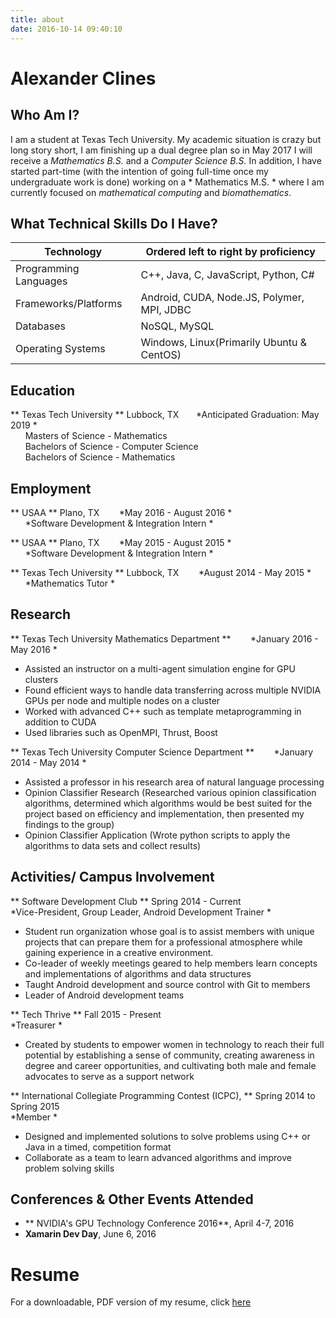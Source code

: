 ```yaml
---
title: about
date: 2016-10-14 09:40:10
---
```


<!-- toc -->
# Alexander Clines
## Who Am I?
I am a student at Texas Tech University. My academic situation is crazy but long story short, I am finishing up a dual degree plan so in May 2017 I will receive a *Mathematics B.S.* and a *Computer Science B.S.* In addition, I have started part-time (with the intention of going full-time once my undergraduate work is done) working on a * Mathematics M.S. * where I am currently focused on *mathematical computing* and *biomathematics*.
## What Technical Skills Do I Have?

| Technology            	| Ordered left to right by proficiency       	|
|-----------------------	|--------------------------------------------	|
| Programming Languages 	| C++, Java, C, JavaScript, Python, C#       	|
| Frameworks/Platforms  	| Android, CUDA, Node.JS, Polymer, MPI, JDBC 	|
| Databases             	| NoSQL, MySQL                               	|
| Operating Systems     	| Windows, Linux(Primarily Ubuntu & CentOS)  	|

## Education
** Texas Tech University ** Lubbock, TX &nbsp;&nbsp;&nbsp;&nbsp;&nbsp;&nbsp;*Anticipated Graduation: May 2019 *  
&nbsp;&nbsp;&nbsp;&nbsp;&nbsp;&nbsp;Masters of Science - Mathematics  
&nbsp;&nbsp;&nbsp;&nbsp;&nbsp;&nbsp;Bachelors of Science - Computer Science  
&nbsp;&nbsp;&nbsp;&nbsp;&nbsp;&nbsp;Bachelors of Science - Mathematics


## Employment
** USAA ** Plano, TX &nbsp;&nbsp;&nbsp;&nbsp;&nbsp;&nbsp; *May 2016 - August 2016 *   
&nbsp;&nbsp;&nbsp;&nbsp;&nbsp;&nbsp;*Software Development & Integration Intern *

** USAA ** Plano, TX &nbsp;&nbsp;&nbsp;&nbsp;&nbsp;&nbsp; *May 2015 - August 2015 *   
&nbsp;&nbsp;&nbsp;&nbsp;&nbsp;&nbsp;*Software Development & Integration Intern *

** Texas Tech University ** Lubbock, TX &nbsp;&nbsp;&nbsp;&nbsp;&nbsp;&nbsp; *August 2014 - May 2015 *   
&nbsp;&nbsp;&nbsp;&nbsp;&nbsp;&nbsp;*Mathematics Tutor *

## Research
** Texas Tech University Mathematics Department ** &nbsp;&nbsp;&nbsp;&nbsp;&nbsp;&nbsp; *January 2016 - May 2016 *   
-	Assisted an instructor on a multi-agent simulation engine for GPU clusters
-	Found efficient ways to handle data transferring across multiple NVIDIA GPUs per node and multiple nodes on a cluster
-	Worked with advanced C++ such as template metaprogramming in addition to CUDA
-	Used libraries such as OpenMPI, Thrust, Boost

** Texas Tech University Computer Science Department ** &nbsp;&nbsp;&nbsp;&nbsp;&nbsp;&nbsp; *January 2014 - May 2014 *   
-	Assisted a professor in his research area of natural language processing
-	Opinion Classifier Research (Researched various opinion classification algorithms, determined which algorithms would be best suited for the project based on efficiency and implementation, then presented my findings to the group)
-	Opinion Classifier Application (Wrote python scripts to apply the algorithms to data sets and collect results)



## Activities/ Campus Involvement
** Software Development Club ** Spring 2014 - Current  
*Vice-President, Group Leader, Android Development Trainer *  
- Student run organization whose goal is to assist members with unique projects that can prepare them for a professional atmosphere while gaining experience in a creative environment.
-	Co-leader of weekly meetings geared to help members learn concepts and implementations of algorithms and data structures
-	Taught Android development and source control with Git to members
-	Leader of Android development teams

** Tech Thrive ** Fall 2015 - Present  
*Treasurer *  
- Created by students to empower women in technology to reach their full potential by establishing a sense of community, creating awareness in degree and career opportunities, and cultivating both male and female advocates to serve as a support network

** International Collegiate Programming Contest (ICPC),  ** Spring 2014 to Spring 2015  
*Member *  
-	Designed and implemented solutions to solve problems using C++ or Java in a timed, competition format
-	Collaborate as a team to learn advanced algorithms and improve problem solving skills




## Conferences & Other Events Attended
- ** NVIDIA's GPU Technology Conference  2016**, April 4-7, 2016
- **Xamarin Dev Day**, June 6, 2016


# Resume
For a downloadable, PDF version of my resume, click [here](/files/resume.pdf)
